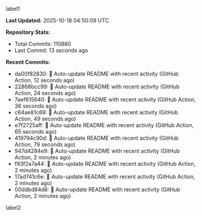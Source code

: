 
label1 
<!-- ACTIVITY_START -->
**Last Updated:** 2025-10-18 04:50:09 UTC

**Repository Stats:**
- Total Commits: 110880
- Last Commit: 13 seconds ago

**Recent Commits:**
- da00f82830: 🤖 Auto-update README with recent activity (GitHub Action, 12 seconds ago)
- 22868bcc99: 🤖 Auto-update README with recent activity (GitHub Action, 24 seconds ago)
- 7aef615640: 🤖 Auto-update README with recent activity (GitHub Action, 36 seconds ago)
- c64ae81c69: 🤖 Auto-update README with recent activity (GitHub Action, 49 seconds ago)
- e7f2725aff: 🤖 Auto-update README with recent activity (GitHub Action, 65 seconds ago)
- 419794c90d: 🤖 Auto-update README with recent activity (GitHub Action, 79 seconds ago)
- 947d4284e9: 🤖 Auto-update README with recent activity (GitHub Action, 2 minutes ago)
- f93f2a7a44: 🤖 Auto-update README with recent activity (GitHub Action, 2 minutes ago)
- 17ad741c6e: 🤖 Auto-update README with recent activity (GitHub Action, 2 minutes ago)
- 00ddbd84d8: 🤖 Auto-update README with recent activity (GitHub Action, 2 minutes ago)
<!-- ACTIVITY_END -->

label2
